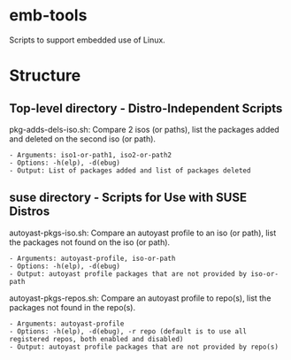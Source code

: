 # emb-tools
Scripts to support embedded use of Linux.

# Structure

## Top-level directory - Distro-Independent Scripts

pkg-adds-dels-iso.sh: Compare 2 isos (or paths), list the packages added and deleted on the second iso (or path).

    - Arguments: iso1-or-path1, iso2-or-path2
    - Options: -h(elp), -d(ebug)
    - Output: List of packages added and list of packages deleted 

## suse directory - Scripts for Use with SUSE Distros

autoyast-pkgs-iso.sh: Compare an autoyast profile to an iso (or path), list the packages not found on the iso (or path).

    - Arguments: autoyast-profile, iso-or-path
    - Options: -h(elp), -d(ebug)
    - Output: autoyast profile packages that are not provided by iso-or-path 

autoyast-pkgs-repos.sh: Compare an autoyast profile to repo(s), list the packages not found in the repo(s).

    - Arguments: autoyast-profile
    - Options: -h(elp), -d(ebug), -r repo (default is to use all registered repos, both enabled and disabled)
    - Output: autoyast profile packages that are not provided by repo(s)
